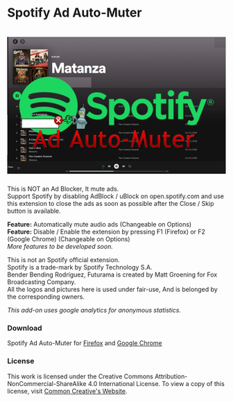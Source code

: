 Spotify Ad Auto-Muter
=====
![Logo](https://raw.githubusercontent.com/ZionDevelopers/spotify-ad-auto-muter/main/firefox-banner.png)
====
This is NOT an Ad Blocker, It mute ads.<br/>
Support Spotify by disabling AdBlock / uBlock on open.spotify.com and use this extension to close the ads as soon as possible after the Close / Skip button is available.<br/>

<b>Feature:</b> Automatically mute audio ads (Changeable on Options)<br/>
<b>Feature:</b> Disable / Enable the extension by pressing F1 (Firefox) or F2 (Google Chrome) (Changeable on Options)<br/>
<i>More features to be developed soon. </i><br />

This is not an Spotify official extension.<br/>
Spotify is a trade-mark by Spotify Technology S.A.<br/>
Bender Bending Rodríguez, Futurama is created by Matt Groening for Fox Broadcasting Company.<br/>
All the logos and pictures here is used under fair-use, And is belonged by the corresponding owners.<br/>

<i>This add-on uses google analytics for anonymous statistics.</i><br/>

### Download
Spotify Ad Auto-Muter for [Firefox][Firefox] and [Google Chrome][GoogleChrome]

### License

This work is licensed under the Creative Commons Attribution-NonCommercial-ShareAlike 4.0 International License.
To view a copy of this license, visit [Common Creative's Website][License].

[GoogleChrome]: <https://chrome.google.com/webstore/detail/youtube-ad-auto-closer/janhkcfgfnafdebdmlbnhopmnoiepmpc>
[Firefox]: <https://addons.mozilla.org/en-US/firefox/addon/youtube-ads-auto-closer/>
[License]: <https://creativecommons.org/licenses/by-nc-sa/4.0/>
